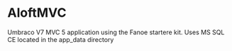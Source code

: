 # AloftMVC
Umbraco V7 MVC 5 application using the Fanoe startere kit.
Uses MS SQL CE located in the app_data directory
